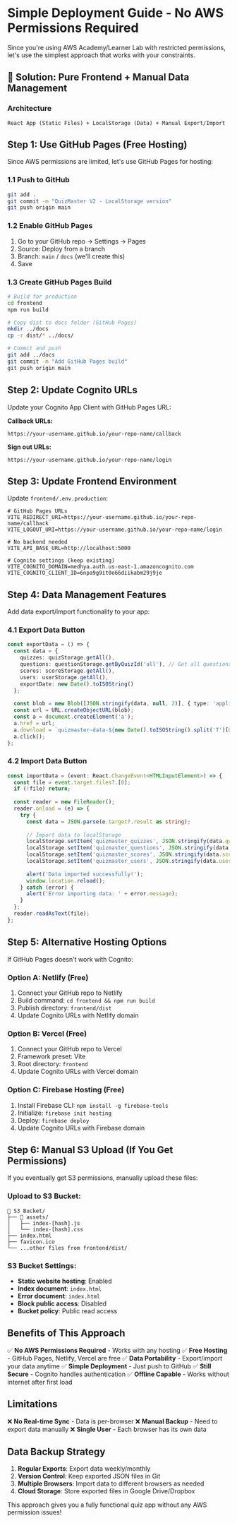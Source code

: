# Simple Deployment Guide - No AWS Permissions Required

Since you're using AWS Academy/Learner Lab with restricted permissions, let's use the simplest approach that works with your constraints.

## 🎯 Solution: Pure Frontend + Manual Data Management

### Architecture
```
React App (Static Files) + LocalStorage (Data) + Manual Export/Import
```

## Step 1: Use GitHub Pages (Free Hosting)

Since AWS permissions are limited, let's use GitHub Pages for hosting:

### 1.1 Push to GitHub
```bash
git add .
git commit -m "QuizMaster V2 - LocalStorage version"
git push origin main
```

### 1.2 Enable GitHub Pages
1. Go to your GitHub repo → Settings → Pages
2. Source: Deploy from a branch
3. Branch: `main` / `docs` (we'll create this)
4. Save

### 1.3 Create GitHub Pages Build
```bash
# Build for production
cd frontend
npm run build

# Copy dist to docs folder (GitHub Pages)
mkdir ../docs
cp -r dist/* ../docs/

# Commit and push
git add ../docs
git commit -m "Add GitHub Pages build"
git push origin main
```

## Step 2: Update Cognito URLs

Update your Cognito App Client with GitHub Pages URL:

**Callback URLs:**
```
https://your-username.github.io/your-repo-name/callback
```

**Sign out URLs:**
```
https://your-username.github.io/your-repo-name/login
```

## Step 3: Update Frontend Environment

Update `frontend/.env.production`:

```env
# GitHub Pages URLs
VITE_REDIRECT_URI=https://your-username.github.io/your-repo-name/callback
VITE_LOGOUT_URI=https://your-username.github.io/your-repo-name/login

# No backend needed
VITE_API_BASE_URL=http://localhost:5000

# Cognito settings (keep existing)
VITE_COGNITO_DOMAIN=medhya.auth.us-east-1.amazoncognito.com
VITE_COGNITO_CLIENT_ID=6npa9g9it0o66diikabm29j9je
```

## Step 4: Data Management Features

Add data export/import functionality to your app:

### 4.1 Export Data Button
```typescript
const exportData = () => {
  const data = {
    quizzes: quizStorage.getAll(),
    questions: questionStorage.getByQuizId('all'), // Get all questions
    scores: scoreStorage.getAll(),
    users: userStorage.getAll(),
    exportDate: new Date().toISOString()
  };
  
  const blob = new Blob([JSON.stringify(data, null, 2)], { type: 'application/json' });
  const url = URL.createObjectURL(blob);
  const a = document.createElement('a');
  a.href = url;
  a.download = `quizmaster-data-${new Date().toISOString().split('T')[0]}.json`;
  a.click();
};
```

### 4.2 Import Data Button
```typescript
const importData = (event: React.ChangeEvent<HTMLInputElement>) => {
  const file = event.target.files?.[0];
  if (!file) return;
  
  const reader = new FileReader();
  reader.onload = (e) => {
    try {
      const data = JSON.parse(e.target?.result as string);
      
      // Import data to localStorage
      localStorage.setItem('quizmaster_quizzes', JSON.stringify(data.quizzes || []));
      localStorage.setItem('quizmaster_questions', JSON.stringify(data.questions || []));
      localStorage.setItem('quizmaster_scores', JSON.stringify(data.scores || []));
      localStorage.setItem('quizmaster_users', JSON.stringify(data.users || []));
      
      alert('Data imported successfully!');
      window.location.reload();
    } catch (error) {
      alert('Error importing data: ' + error.message);
    }
  };
  reader.readAsText(file);
};
```

## Step 5: Alternative Hosting Options

If GitHub Pages doesn't work with Cognito:

### Option A: Netlify (Free)
1. Connect your GitHub repo to Netlify
2. Build command: `cd frontend && npm run build`
3. Publish directory: `frontend/dist`
4. Update Cognito URLs with Netlify domain

### Option B: Vercel (Free)
1. Connect your GitHub repo to Vercel
2. Framework preset: Vite
3. Root directory: `frontend`
4. Update Cognito URLs with Vercel domain

### Option C: Firebase Hosting (Free)
1. Install Firebase CLI: `npm install -g firebase-tools`
2. Initialize: `firebase init hosting`
3. Deploy: `firebase deploy`
4. Update Cognito URLs with Firebase domain

## Step 6: Manual S3 Upload (If You Get Permissions)

If you eventually get S3 permissions, manually upload these files:

### Upload to S3 Bucket:
```
📁 S3 Bucket/
├── 📁 assets/
│   ├── index-[hash].js
│   └── index-[hash].css
├── index.html
├── favicon.ico
└── ...other files from frontend/dist/
```

### S3 Bucket Settings:
- **Static website hosting**: Enabled
- **Index document**: `index.html`
- **Error document**: `index.html`
- **Block public access**: Disabled
- **Bucket policy**: Public read access

## Benefits of This Approach

✅ **No AWS Permissions Required** - Works with any hosting
✅ **Free Hosting** - GitHub Pages, Netlify, Vercel are free
✅ **Data Portability** - Export/import your data anytime
✅ **Simple Deployment** - Just push to GitHub
✅ **Still Secure** - Cognito handles authentication
✅ **Offline Capable** - Works without internet after first load

## Limitations

❌ **No Real-time Sync** - Data is per-browser
❌ **Manual Backup** - Need to export data manually
❌ **Single User** - Each browser has its own data

## Data Backup Strategy

1. **Regular Exports**: Export data weekly/monthly
2. **Version Control**: Keep exported JSON files in Git
3. **Multiple Browsers**: Import data to different browsers as needed
4. **Cloud Storage**: Store exported files in Google Drive/Dropbox

This approach gives you a fully functional quiz app without any AWS permission issues!
